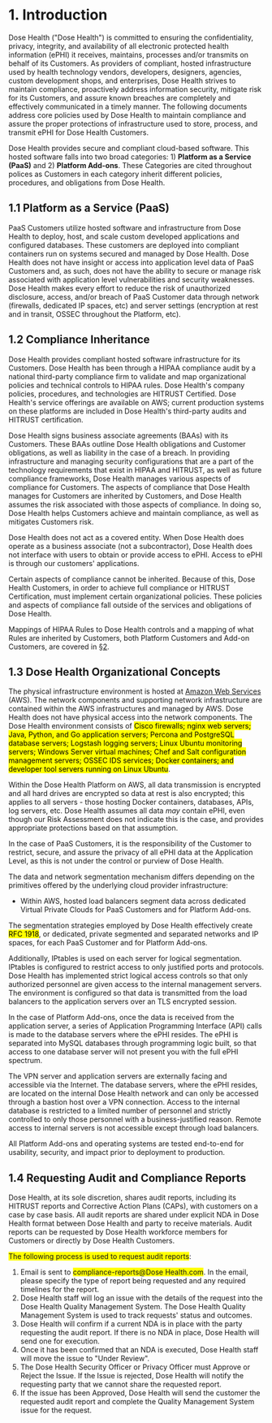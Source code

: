 # 1. Introduction

Dose Health ("Dose Health") is committed to ensuring the confidentiality, privacy, integrity, and availability of all electronic protected health information (ePHI) it receives, maintains, processes and/or transmits on behalf of its Customers. As providers of compliant, hosted infrastructure used by health technology vendors, developers, designers, agencies, custom development shops, and enterprises, Dose Health strives to maintain compliance, proactively address information security, mitigate risk for its Customers, and assure known breaches are completely and effectively communicated in a timely manner. The following documents address core policies used by Dose Health to maintain compliance and assure the proper protections of infrastructure used to store, process, and transmit ePHI for Dose Health Customers.

Dose Health provides secure and compliant cloud-based software. This hosted software falls into two broad categories: 1) **Platform as a Service (PaaS)** and 2) **Platform Add-ons**. These Categories are cited throughout polices as Customers in each category inherit different policies, procedures, and obligations from Dose Health.

## 1.1 Platform as a Service (PaaS)

PaaS Customers utilize hosted software and infrastructure from Dose Health to deploy, host, and scale custom developed applications and configured databases. These customers are deployed into compliant containers run on systems secured and managed by Dose Health. Dose Health does not have insight or access into application level data of PaaS Customers and, as such, does not have the ability to secure or manage risk associated with application level vulnerabilities and security weaknesses. Dose Health makes every effort to reduce the risk of unauthorized disclosure, access, and/or breach of PaaS Customer data through network (firewalls, dedicated IP spaces, etc) and server settings (encryption at rest and in transit, OSSEC throughout the Platform, etc).

## 1.2 Compliance Inheritance

Dose Health provides compliant hosted software infrastructure for its Customers. Dose Health has been through a HIPAA compliance audit by a national third-party compliance firm to validate and map organizational policies and technical controls to HIPAA rules. Dose Health's company policies, procedures, and technologies are HITRUST Certified. Dose Health's service offerings are available on AWS; current production systems on these platforms are included in Dose Health's third-party audits and HITRUST certification.

Dose Health signs business associate agreements (BAAs) with its Customers. These BAAs outline Dose Health obligations and Customer obligations, as well as liability in the case of a breach. In providing infrastructure and managing security configurations that are a part of the technology requirements that exist in HIPAA and HITRUST, as well as future compliance frameworks, Dose Health manages various aspects of compliance for Customers. The aspects of compliance that Dose Health manages for Customers are inherited by Customers, and Dose Health assumes the risk associated with those aspects of compliance. In doing so, Dose Health helps Customers achieve and maintain compliance, as well as mitigates Customers risk.

Dose Health does not act as a covered entity. When Dose Health does operate as a business associate (not a subcontractor), Dose Health does not interface with users to obtain or provide access to ePHI. Access to ePHI is through our customers' applications.

Certain aspects of compliance cannot be inherited. Because of this, Dose Health Customers, in order to achieve full compliance or HITRUST Certification, must implement certain organizational policies. These policies and aspects of compliance fall outside of the services and obligations of Dose Health.

Mappings of HIPAA Rules to Dose Health controls and a mapping of what Rules are inherited by Customers, both Platform Customers and Add-on Customers, are covered in [§2](#2.-hipaa-inheritance).

## 1.3 Dose Health Organizational Concepts

The physical infrastructure environment is hosted at [Amazon Web Services](https://aws.amazon.com/) (AWS). The network components and supporting network infrastructure are contained within the AWS infrastructures and managed by AWS. Dose Health does not have physical access into the network components. The Dose Health environment consists of <mark>Cisco firewalls; nginx web servers; Java, Python, and Go application servers; Percona and PostgreSQL database servers; Logstash logging servers; Linux Ubuntu monitoring servers; Windows Server virtual machines; Chef and Salt configuration management servers; OSSEC IDS services; Docker containers; and developer tool servers running on Linux Ubuntu</mark>.

Within the Dose Health Platform on AWS, all data transmission is encrypted and all hard drives are encrypted so data at rest is also encrypted; this applies to all servers - those hosting Docker containers, databases, APIs, log servers, etc. Dose Health assumes all data *may* contain ePHI, even though our Risk Assessment does not indicate this is the case, and provides appropriate protections based on that assumption.

In the case of PaaS Customers, it is the responsibility of the Customer to restrict, secure, and assure the privacy of all ePHI data at the Application Level, as this is not under the control or purview of Dose Health.

The data and network segmentation mechanism differs depending on the primitives offered by the underlying cloud provider infrastructure:

* Within AWS, hosted load balancers segment data across dedicated Virtual Private Clouds for PaaS Customers and for Platform Add-ons.

The segmentation strategies employed by Dose Health effectively create <mark>RFC 1918</mark>, or dedicated, private segmented and separated networks and IP spaces, for each PaaS Customer and for Platform Add-ons.

Additionally, IPtables is used on each server for logical segmentation. IPtables is configured to restrict access to only justified ports and protocols. Dose Health has implemented strict logical access controls so that only authorized personnel are given access to the internal management servers. The environment is configured so that data is transmitted from the load balancers to the application servers over an TLS encrypted session.

In the case of Platform Add-ons, once the data is received from the application server, a series of Application Programming Interface (API) calls is made to the database servers where the ePHI resides. The ePHI is separated into MySQL databases through programming logic built, so that access to one database server will not present you with the full ePHI spectrum.

The VPN server and application servers are externally facing and accessible via the Internet. The database servers, where the ePHI resides, are located on the internal Dose Health network and can only be accessed through a bastion host over a VPN connection. Access to the internal database is restricted to a limited number of personnel and strictly controlled to only those personnel with a business-justified reason. Remote access to internal servers is not accessible except through load balancers.

All Platform Add-ons and operating systems are tested end-to-end for usability, security, and impact prior to deployment to production.

## 1.4 Requesting Audit and Compliance Reports

Dose Health, at its sole discretion, shares audit reports, including its HITRUST reports and Corrective Action Plans (CAPs), with customers on a case by case basis. All audit reports are shared under explicit NDA in Dose Health format between Dose Health and party to receive materials. Audit reports can be requested by Dose Health workforce members for Customers or directly by Dose Health Customers.

<span style="background-color: #FFFF00">The following process is used to request audit reports</span>:

1. Email is sent to <span style="background-color: #FFFF00">compliance-reports@Dose Health.com</span>. In the email, please specify the type of report being requested and any required timelines for the report.
2. Dose Health staff will log an issue with the details of the request into the Dose Health Quality Management System. The Dose Health Quality Management System is used to track requests' status and outcomes.
3. Dose Health will confirm if a current NDA is in place with the party requesting the audit report. If there is no NDA in place, Dose Health will send one for execution.
4. Once it has been confirmed that an NDA is executed, Dose Health staff will move the issue to "Under Review".
5. The Dose Health Security Officer or Privacy Officer must Approve or Reject the Issue. If the Issue is rejected, Dose Health will notify the requesting party that we cannot share the requested report.
6. If the issue has been Approved, Dose Health will send the customer the requested audit report and complete the Quality Management System issue for the request.

